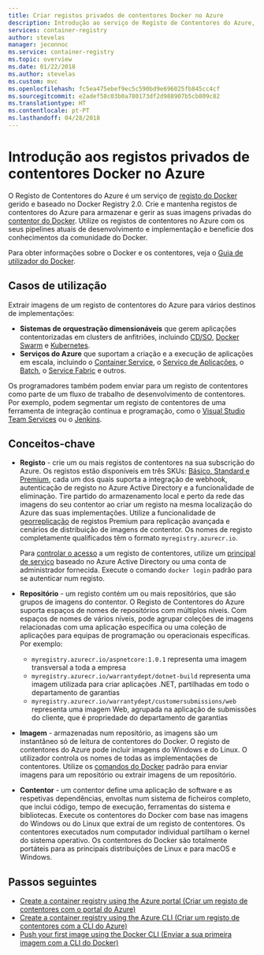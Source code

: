 ```yaml
---
title: Criar registos privados de contentores Docker no Azure
description: Introdução ao serviço de Registo de Contentores do Azure, que proporciona registos do Docker baseado na cloud, geridos e privados.
services: container-registry
author: stevelas
manager: jeconnoc
ms.service: container-registry
ms.topic: overview
ms.date: 01/22/2018
ms.author: stevelas
ms.custom: mvc
ms.openlocfilehash: fc5ea475ebef9ec5c590bd9e696025fb845cc4cf
ms.sourcegitcommit: e2adef58c03b0a780173df2d988907b5cb809c82
ms.translationtype: HT
ms.contentlocale: pt-PT
ms.lasthandoff: 04/28/2018
---
```

# <a name="introduction-to-private-docker-container-registries-in-azure"></a>Introdução aos registos privados de contentores Docker no Azure

O Registo de Contentores do Azure é um serviço de [registo do Docker](https://docs.docker.com/registry/) gerido e baseado no Docker Registry 2.0. Crie e mantenha registos de contentores do Azure para armazenar e gerir as suas imagens privadas do [contentor do Docker](https://www.docker.com/what-docker). Utilize os registos de contentores no Azure com os seus pipelines atuais de desenvolvimento e implementação e beneficie dos conhecimentos da comunidade do Docker.

Para obter informações sobre o Docker e os contentores, veja o [Guia de utilizador do Docker](https://docs.docker.com/engine/userguide/).

## <a name="use-cases"></a>Casos de utilização
Extrair imagens de um registo de contentores do Azure para vários destinos de implementações:

* **Sistemas de orquestração dimensionáveis** que gerem aplicações contentorizadas em clusters de anfitriões, incluindo [CD/SO](https://docs.mesosphere.com/), [Docker Swarm](https://docs.docker.com/swarm/) e [Kubernetes](http://kubernetes.io/docs/).
* **Serviços do Azure** que suportam a criação e a execução de aplicações em escala, incluindo o [Container Service](../container-service/index.yml), o [Serviço de Aplicações](/app-service/index.md), o [Batch](../batch/index.yml), o [Service Fabric](/azure/service-fabric/) e outros.

Os programadores também podem enviar para um registo de contentores como parte de um fluxo de trabalho de desenvolvimento de contentores. Por exemplo, podem segmentar um registo de contentores de uma ferramenta de integração contínua e programação, como o [Visual Studio Team Services](https://www.visualstudio.com/docs/overview) ou o [Jenkins](https://jenkins.io/).

## <a name="key-concepts"></a>Conceitos-chave
* **Registo** - crie um ou mais registos de contentores na sua subscrição do Azure. Os registos estão disponíveis em três SKUs: [Básico, Standard e Premium](container-registry-skus.md), cada um dos quais suporta a integração de webhook, autenticação de registo no Azure Active Directory e a funcionalidade de eliminação. Tire partido do armazenamento local e perto da rede das imagens do seu contentor ao criar um registo na mesma localização do Azure das suas implementações. Utilize a funcionalidade de [georreplicação](container-registry-geo-replication.md) de registos Premium para replicação avançada e cenários de distribuição de imagens de contentor. Os nomes de registo completamente qualificados têm o formato `myregistry.azurecr.io`.

  Para [controlar o acesso](container-registry-authentication.md) a um registo de contentores, utilize um [principal de serviço](../active-directory/active-directory-application-objects.md) baseado no Azure Active Directory ou uma conta de administrador fornecida. Execute o comando `docker login` padrão para se autenticar num registo.

* **Repositório** - um registo contém um ou mais repositórios, que são grupos de imagens do contentor. O Registo de Contentores do Azure suporta espaços de nomes de repositórios com múltiplos níveis. Com espaços de nomes de vários níveis, pode agrupar coleções de imagens relacionadas com uma aplicação específica ou uma coleção de aplicações para equipas de programação ou operacionais específicas. Por exemplo:

  * `myregistry.azurecr.io/aspnetcore:1.0.1` representa uma imagem transversal a toda a empresa
  * `myregistry.azurecr.io/warrantydept/dotnet-build` representa uma imagem utilizada para criar aplicações .NET, partilhadas em todo o departamento de garantias
  * `myregistry.azurecr.io/warrantydept/customersubmissions/web` representa uma imagem Web, agrupada na aplicação de submissões do cliente, que é propriedade do departamento de garantias

* **Imagem** - armazenadas num repositório, as imagens são um instantâneo só de leitura de contentores do Docker. O registo de contentores do Azure pode incluir imagens do Windows e do Linux. O utilizador controla os nomes de todas as implementações de contentores. Utilize os [comandos do Docker](https://docs.docker.com/engine/reference/commandline/) padrão para enviar imagens para um repositório ou extrair imagens de um repositório.

* **Contentor** - um contentor define uma aplicação de software e as respetivas dependências, envoltas num sistema de ficheiros completo, que inclui código, tempo de execução, ferramentas do sistema e bibliotecas. Execute os contentores do Docker com base nas imagens do Windows ou do Linux que extrai de um registo de contentores. Os contentores executados num computador individual partilham o kernel do sistema operativo. Os contentores do Docker são totalmente portáteis para as principais distribuições de Linux e para macOS e Windows.

## <a name="next-steps"></a>Passos seguintes
* [Create a container registry using the Azure portal (Criar um registo de contentores com o portal do Azure)](container-registry-get-started-portal.md)
* [Create a container registry using the Azure CLI (Criar um registo de contentores com a CLI do Azure)](container-registry-get-started-azure-cli.md)
* [Push your first image using the Docker CLI (Enviar a sua primeira imagem com a CLI do Docker)](container-registry-get-started-docker-cli.md)
